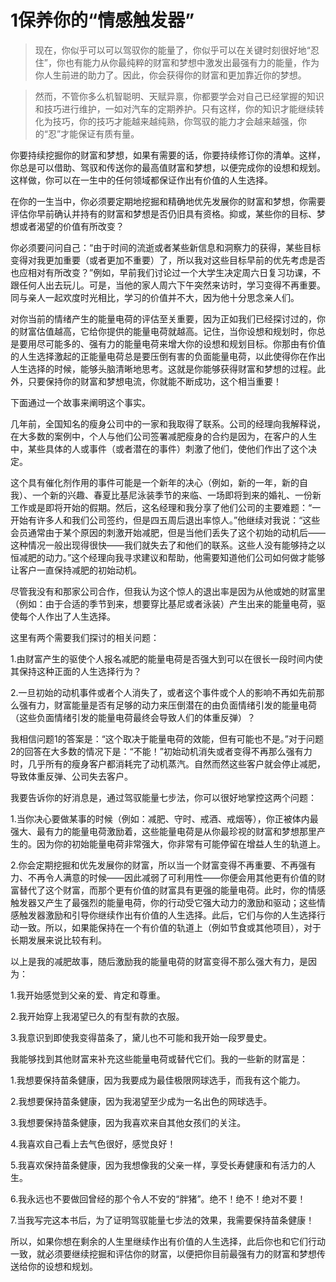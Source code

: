 ﻿# 1保养你的“情感触发器”
>现在，你似乎可以可以驾驭你的能量了，你似乎可以在关键时刻很好地“忍住”，你也有能力从你最纯粹的财富和梦想中激发出最强有力的能量，作为你人生前进的助力了。因此，你会获得你的财富和更加靠近你的梦想。

>然而，不管你多么机智聪明、天赋异禀，你都要学会对自己已经掌握的知识和技巧进行维护，一如对汽车的定期养护。只有这样，你的知识才能继续转化为技巧，你的技巧才能越来越纯熟，你驾驭的能力才会越来越强，你的“忍”才能保证有质有量。

你要持续挖掘你的财富和梦想，如果有需要的话，你要持续修订你的清单。这样，你总是可以借助、驾驭和传送你的最高值财富和梦想，以便完成你的设想和规划。这样做，你可以在一生中的任何领域都保证作出有价值的人生选择。

在你的一生当中，你必须要定期地挖掘和精确地优先发展你的财富和梦想，你需要评估你早前确认并持有的财富和梦想是否仍旧具有资格。抑或，某些你的目标、梦想或者渴望的价值有所改变？

你必须要问问自己：“由于时间的流逝或者某些新信息和洞察力的获得，某些目标变得对我更加重要（或者更加不重要）了，所以我对这些目标早前的优先考虑是否也应相对有所改变？”例如，早前我们讨论过一个大学生决定周六日复习功课，不跟任何人出去玩儿。可是，当他的家人周六下午突然来访时，学习变得不再重要。同与亲人一起欢度时光相比，学习的价值并不大，因为他十分思念亲人们。

对你当前的情绪产生的能量电荷的评估至关重要，因为正如我们已经探讨过的，你的财富估值越高，它给你提供的能量电荷就越高。记住，当你设想和规划时，你总是要用尽可能多的、强有力的能量电荷来增大你的设想和规划目标。你那由有价值的人生选择激起的正能量电荷总是要压倒有害的负面能量电荷，以此使得你在作出人生选择的时候，能够头脑清晰地思考。这就是你能够获得财富和梦想的过程。此外，只要保持你的财富和梦想电流，你就能不断成功，这个相当重要！

下面通过一个故事来阐明这个事实。

几年前，全国知名的瘦身公司中的一家和我取得了联系。公司的经理向我解释说，在大多数的案例中，个人与他们公司签署减肥瘦身的合约是因为，在客户的人生中，某些具体的人或事件（或者潜在的事件）刺激了他们，使他们作出了这个决定。

这个具有催化剂作用的事件可能是一个新年的决心（例如，新的一年，新的自我）、一个新的兴趣、春夏比基尼泳装季节的来临、一场即将到来的婚礼、一份新工作或是即将开始的假期。然后，这名经理和我分享了他们公司的主要难题：“一开始有许多人和我们公司签约，但是四五周后退出率惊人。”他继续对我说：“这些会员通常由于某个原因的刺激开始减肥，但是当他们丢失了这个初始的动机后——这种情况一般出现得很快——我们就失去了和他们的联系。这些人没有能够持之以恒减肥的动力。”这个经理向我寻求建议和帮助，他需要知道他们公司如何做才能够让客户一直保持减肥的初始动机。

尽管我没有和那家公司合作，但我认为这个惊人的退出率是因为从他或她的财富里（例如：由于合适的季节到来，想要穿比基尼或者泳装）产生出来的能量电荷，驱使每个人作出了人生选择。

这里有两个需要我们探讨的相关问题：

1.由财富产生的驱使个人报名减肥的能量电荷是否强大到可以在很长一段时间内使其保持这种正面的人生选择行为？

2.一旦初始的动机事件或者个人消失了，或者这个事件或个人的影响不再如先前那么强有力，财富能量是否有足够的动力来压倒潜在的由负面情绪引发的能量电荷（这些负面情绪引发的能量电荷最终会导致人们的体重反弹）？

我相信问题1的答案是：“这个取决于能量电荷的效能，但有可能也不是。”对于问题2的回答在大多数的情况下是：“不能！”初始动机消失或者变得不再那么强有力时，几乎所有的瘦身客户都消耗完了动机蒸汽。自然而然这些客户就会停止减肥，导致体重反弹、公司失去客户。

我要告诉你的好消息是，通过驾驭能量七步法，你可以很好地掌控这两个问题：

1.当你决心要做某事的时候（例如：减肥、守时、戒酒、戒烟等），你正被体内最强大、最有力的能量电荷激励着，这些能量电荷是从你最珍视的财富和梦想那里产生的。因为你的初始能量电荷非常强大，你非常有可能停留在增益人生的轨道上。

2.你会定期挖掘和优先发展你的财富，所以当一个财富变得不再重要、不再强有力、不再令人满意的时候——因此减弱了可利用性——你便会用其他更有价值的财富替代了这个财富，而那个更有价值的财富具有更强的能量电荷。此时，你的情感触发器又产生了最强烈的能量电荷，你的行动受它强大动力的激励和驱动；这些情感触发器激励和引导你继续作出有价值的人生选择。此后，它们与你的人生选择行动一致。所以，如果能保持在一个有价值的轨道上（例如节食或其他项目），对于长期发展来说比较有利。

以上是我的减肥故事，随后激励我的能量电荷的财富变得不那么强大有力，是因为：

1.我开始感觉到父亲的爱、肯定和尊重。

2.我开始穿上我渴望已久的有型有款的衣服。

3.我意识到即使我变得苗条了，黛儿也不可能和我开始一段罗曼史。

我能够找到其他财富来补充这些能量电荷或替代它们。我的一些新的财富是：

1.我想要保持苗条健康，因为我要成为最佳极限网球选手，而我有这个能力。

2.我想要保持苗条健康，因为我渴望至少成为一名出色的网球选手。

3.我想要保持苗条健康，因为我喜欢来自其他女孩们的关注。

4.我喜欢自己看上去气色很好，感觉良好！

5.我喜欢保持苗条健康，因为我想像我的父亲一样，享受长寿健康和有活力的人生。

6.我永远也不要做回曾经的那个令人不安的“胖猪”。绝不！绝不！绝对不要！

7.当我写完这本书后，为了证明驾驭能量七步法的效果，我需要保持苗条健康！

所以，如果你想在剩余的人生里继续作出有价值的人生选择，此后你也和它们行动一致，就必须要继续挖掘和评估你的财富，以便把你目前最强有力的财富和梦想传送给你的设想和规划。



